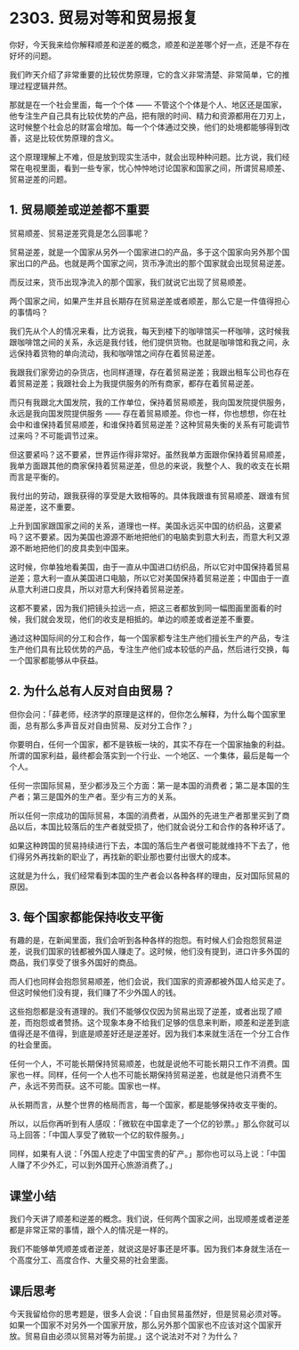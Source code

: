 # 2303. 贸易对等和贸易报复

你好，今天我来给你解释顺差和逆差的概念，顺差和逆差哪个好一点，还是不存在好坏的问题。

我们昨天介绍了非常重要的比较优势原理，它的含义非常清楚、非常简单，它的推理过程逻辑井然。

那就是在一个社会里面，每一个个体 —— 不管这个个体是个人、地区还是国家，他专注生产自己具有比较优势的产品，把有限的时间、精力和资源都用在刀刃上，这时候整个社会总的财富会增加。每一个个体通过交换，他们的处境都能够得到改善，这是比较优势原理的含义。

这个原理理解上不难，但是放到现实生活中，就会出现种种问题。比方说，我们经常在电视里面，看到一些专家，忧心忡忡地讨论国家和国家之间，所谓贸易顺差、贸易逆差的问题。

## 1. 贸易顺差或逆差都不重要

贸易顺差、贸易逆差究竟是怎么回事呢？

贸易逆差，就是一个国家从另外一个国家进口的产品，多于这个国家向另外那个国家出口的产品。也就是两个国家之间，货币净流出的那个国家就会出现贸易逆差。

而反过来，货币出现净流入的那个国家，我们就说它出现了贸易顺差。

两个国家之间，如果产生并且长期存在贸易逆差或者顺差，那么它是一件值得担心的事情吗？

我们先从个人的情况来看，比方说我，每天到楼下的咖啡馆买一杯咖啡，这时候我跟咖啡馆之间的关系，永远是我付钱，他们提供货物。也就是咖啡馆和我之间，永远保持着货物的单向流动，我和咖啡馆之间存在着贸易逆差。

我跟我们家旁边的杂货店，也同样道理，存在着贸易逆差；我跟出租车公司也存在着贸易逆差；我跟社会上为我提供服务的所有商家，都存在着贸易逆差。

而只有我跟北大国发院，我的工作单位，保持着贸易顺差，我向国发院提供服务，永远是我向国发院提供服务 —— 存在着贸易顺差。你也一样，你也想想，你在社会中和谁保持着贸易顺差，和谁保持着贸易逆差？这种贸易失衡的关系有可能调节过来吗？不可能调节过来。

 


但这要紧吗？这不要紧，世界运作得非常好。虽然我单方面跟你保持着贸易顺差，我单方面跟其他的商家保持着贸易逆差，但总的来说，我整个人、我的收支在长期而言是平衡的。

我付出的劳动，跟我获得的享受是大致相等的。具体我跟谁有贸易顺差、跟谁有贸易逆差，这不重要。

上升到国家跟国家之间的关系，道理也一样。美国永远买中国的纺织品，这要紧吗？这不要紧。因为美国也源源不断地把他们的电脑卖到意大利去，而意大利又源源不断地把他们的皮具卖到中国来。

这时候，你单独地看美国，由于一直从中国进口纺织品，所以它对中国保持着贸易逆差；意大利一直从美国进口电脑，所以它对美国保持着贸易逆差；中国由于一直从意大利进口皮具，所以对意大利保持着贸易逆差。

 


这都不要紧，因为我们把镜头拉远一点，把这三者都放到同一幅图画里面看的时候，我们就会发现，他们的收支是相抵的。单边的顺差或者逆差不重要。

通过这种国际间的分工和合作，每一个国家都专注生产他们擅长生产的产品，专注生产他们具有比较优势的产品，专注生产他们成本较低的产品，然后进行交换，每一个国家都能够从中获益。

## 2. 为什么总有人反对自由贸易？

但你会问：「薛老师，经济学的原理是这样的，但你怎么解释，为什么每个国家里面，总有那么多声音反对自由贸易、反对分工合作？」

你要明白，任何一个国家，都不是铁板一块的，其实不存在一个国家抽象的利益。所谓的国家利益，最终都会落实到一个行业、一个地区、一个集体，最后是每一个个人。

任何一宗国际贸易，至少都涉及三个方面：第一是本国的消费者；第二是本国的生产者；第三是国外的生产者。至少有三方的关系。

所以任何一宗成功的国际贸易，本国的消费者，从国外的先进生产者那里买到了商品以后，本国比较落后的生产者就受损了，他们就会说分工和合作的各种坏话了。

如果这种跨国的贸易持续进行下去，本国的落后生产者很可能就维持不下去了，他们得另外再找新的职业了，再找新的职业那也要付出很大的成本。

这就是为什么，我们经常看到本国的生产者会以各种各样的理由，反对国际贸易的原因。

## 3. 每个国家都能保持收支平衡

有趣的是，在新闻里面，我们会听到各种各样的抱怨。有时候人们会抱怨贸易逆差，说我们国家的钱都被外国人赚走了。这时候，他们没有提到，进口许多外国的商品，我们享受了很多外国好的商品。

而人们也同样会抱怨贸易顺差，他们会说，我们国家的资源都被外国人给买走了。但这时候他们没有提，我们赚了不少外国人的钱。

这些抱怨都是没有道理的。我们不能够仅仅因为贸易出现了逆差，或者出现了顺差，而抱怨或者赞扬。这个现象本身不给我们足够的信息来判断，顺差和逆差到底值得还是不值得，到底是顺差好还是逆差好。因为我们本来就生活在一个分工合作的社会里面。

任何一个人，不可能长期保持贸易顺差，也就是说他不可能长期只工作不消费。国家也一样。同样，任何一个人也不可能长期保持贸易逆差，也就是他只消费不生产，永远不劳而获。这不可能。国家也一样。

从长期而言，从整个世界的格局而言，每一个国家，都是能够保持收支平衡的。

所以，以后你再听到有人感叹：「微软在中国拿走了一个亿的钞票。」那么你就可以马上回答：「中国人享受了微软一个亿的软件服务。」

同样，如果有人说：「外国人挖走了中国宝贵的矿产。」那你也可以马上说：「中国人赚了不少外汇，可以到外国开心旅游消费了。」

## 课堂小结

我们今天讲了顺差和逆差的概念。我们说，任何两个国家之间，出现顺差或者逆差都是非常正常的事情，跟个人的情况是一样的。

我们不能够单凭顺差或者逆差，就说这是好事还是坏事。因为我们本身就生活在一个高度分工、高度合作、大量交易的社会里面。

## 课后思考

今天我留给你的思考题是，很多人会说：「自由贸易虽然好，但是贸易必须对等。如果一个国家不对另外一个国家开放，那么另外那个国家也不应该对这个国家开放。贸易自由必须以贸易对等为前提。」这个说法对不对？为什么？

